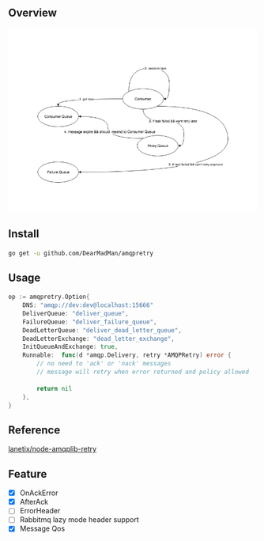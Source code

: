 ## Overview

![diagram](diagram.png)

## Install

```bash
go get -u github.com/DearMadMan/amqpretry
```

## Usage

```go
op := amqpretry.Option{
    DNS: "amqp://dev:dev@localhost:15666"
    DeliverQueue: "deliver_queue",
    FailureQueue: "deliver_failure_queue",
    DeadLetterQueue: "deliver_dead_letter_queue",
    DeadLetterExchange: "dead_letter_exchange",
    InitQueueAndExchange: true,
    Runnable:  func(d *amqp.Delivery, retry *AMQPRetry) error {
        // no need to 'ack' or 'nack' messages
        // message will retry when error returned and policy allowed

        return nil
    }, 
}
```

## Reference
[lanetix/node-amqplib-retry](https://github.com/lanetix/node-amqplib-retry)

## Feature

* [x] OnAckError
* [x] AfterAck
* [ ] ErrorHeader
* [ ] Rabbitmq lazy mode header support
* [x] Message Qos
